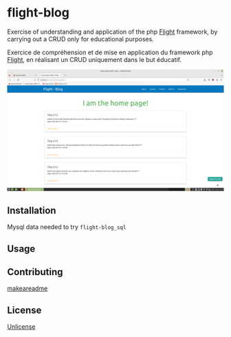 # flight-blog

Exercise of understanding and application of the php [Flight](https://flightphp.com/) framework, by carrying out a CRUD only for educational purposes.

Exercice de compréhension et de mise en application du framework php [Flight](https://flightphp.com/), en réalisant un CRUD uniquement dans le but éducatif.

![Screenshot](screenshot.png)

## Installation

Mysql data needed to try `flight-blog_sql`

## Usage

## Contributing
[makeareadme](https://www.makeareadme.com/)

## License
[Unlicense](https://choosealicense.com/licenses/unlicense/)
